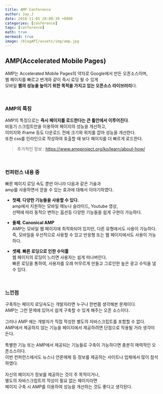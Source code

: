 ```yaml
---
title: AMP Conference
author: Jay.J
date: 2018-11-05 20:00:39 +0900
categories: [conference]
tags: [conference]
math: true
mermaid: true
image: /blogAPI/assets/img/amp.jpg
---
```


## AMP(Accelerated Mobile Pages)
AMP는 Accelerated Mobile Pages의 약자로 Google에서 만든 오픈소스이며,  
웹 페이지를 빠르고 번개와 같이 즉시 로딩 될 수 있게  
모바일 <b>웹의 성능을 높이기 위한 목적을 가지고 있는 오픈소스 라이브러리</b>다.
  
<br>
  
### AMP의 특징
AMP의 특징으로는 <b>즉시 페이지를 로드한다는 큰 틀안에서 이루어진다</b>.  
비동기 스크립트만을 이용하여 페이지의 성능을 개선하고,  
이미지와 iframe 등도 다운로드 전에 크기와 위치를 잡아 성능을 개선한다.  
또한 css를 인라인으로 작성하여 호출할 때 보다 페이지를 더 빠르게 로드한다.  
> 추가적인 정보 : <a href="https://www.ampproject.org/ko/learn/about-how/" target="_blank">https://www.ampproject.org/ko/learn/about-how/</a>  
  
<br>
  
### 컨퍼런스 내용 중
빠른 페이지 로딩 속도 뿐만 아니라 다음과 같은 기술과  
amp를 사용하면서 얻을 수 있는 효과에 대해서 이야기하였다.  
  
- <b>첫째. 다양한 기능들을 사용할 수 있다.</b>  
    amp에서 지원하는 모바일 메뉴나 슬라이드, Youtube 영상,  
    선택에 따라 동적으 변하는 옵션등 다양한 기능들을 쉽게 구현이 가능하다.  

- <b>둘째. Canonical AMP</b>  
    AMP는 모바일 웹 페이지에 최적화되어 있지만, 다른 유형에서도 사용이 가능하다.  
    즉, 모바일을 우선적으로 사용할 수 있고 반응형 또는 웹 페이지에서도 사용이 가능하다.  

- <b>셋째. 빠른 로딩으로 인한 수익률</b>  
    웹 페이지의 로딩이 느리면 사용자는 쉽게 떠나버린다.  
    빠른 로딩을 통하여, 사용자를 오래 머무르게 만들고 그로인한 높은 광고 수익을 낼 수 있다.
  
<br>

### 느낀점  
구축하는 페이지 로딩속도는 개발자라면 누구나 한번쯤 생각해본 문제이다.  
AMP는 그런 문제에 있어서 쉽게 구축할 수 있게 해주는 오픈 소스이다.  
<br>
그러나 AMP 에는 개발자가 직접 작성한 별도의 자바스크립트를 포함할 수 없다.  
AMP에서 제공하지 않는 기능을 페이지에서 제공하려면 단점으로 작용될 거라 생각이 든다.  
<br>
특별한 기능 또는 AMP에서 제공되는 기능들로 구축이 가능하다면 충분히 매력적인 오픈소스이다.  
이번 컨퍼런스에서도 뉴스나 언론매체 등 정보를 제공하는 사이트나 업체에서 많이 참석하였다.  
<br>
자신의 페이지가 정보를 제공하는 것이 주 목적이거나,  
별도의 자바스크립트의 작성이 필요 없는 페이지라면  
페이지 구축 시 AMP를 이용하여 성능을 개선하는 것도 좋다고 생각된다.
